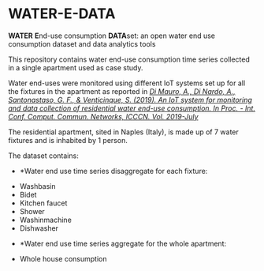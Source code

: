 # WATER-E-DATA
**WATER** **E**nd-use consumption **DATA**set: an open water end use consumption dataset and data analytics tools

This repository contains water end-use consumption time series collected in a single apartment used as case study. 

Water end-uses were monitored using different IoT systems set up for all the fixtures in the apartment as reported in  [*Di Mauro, A., Di Nardo, A., Santonastaso, G. F., & Venticinque, S. (2019). An IoT system for monitoring and data collection of residential water end-use consumption. In Proc. - Int. Conf. Comput. Commun. Networks, ICCCN. Vol. 2019-July*](https://www.researchgate.net/publication/334957395_An_IoT_System_for_Monitoring_and_Data_Collection_of_Residential_Water_End-Use_Consumption) 

The residential apartment, sited in Naples (Italy), is made up of 7 water fixtures and is inhabited by 1 person. 

The dataset contains:
- *Water end use time series disaggregate for each fixture:
* Washbasin
* Bidet
* Kitchen faucet
* Shower
* Washinmachine
* Dishwasher
- *Water end use time series aggregate for the whole apartment:
* Whole house consumption


